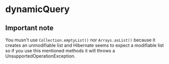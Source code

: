 # dynamicQuery

## Important note
You musn't use `Collection.emptyList()` nor `Arrays.asList()` because it creates an unmodifiable list and Hibernate seems to expect a modifiable list so if you use this mentioned methods it will throws a UnsupportedOperationException.